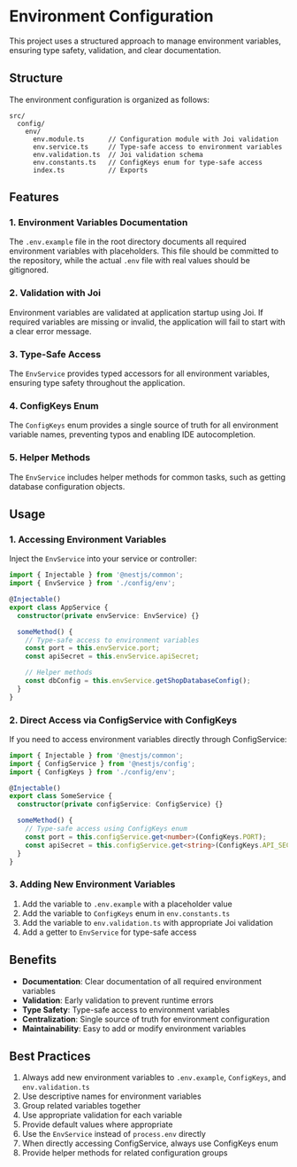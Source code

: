 # Environment Configuration

This project uses a structured approach to manage environment variables, ensuring type safety, validation, and clear documentation.

## Structure

The environment configuration is organized as follows:

```
src/
  config/
    env/
      env.module.ts      // Configuration module with Joi validation
      env.service.ts     // Type-safe access to environment variables
      env.validation.ts  // Joi validation schema
      env.constants.ts   // ConfigKeys enum for type-safe access
      index.ts           // Exports
```

## Features

### 1. Environment Variables Documentation

The `.env.example` file in the root directory documents all required environment variables with placeholders. This file should be committed to the repository, while the actual `.env` file with real values should be gitignored.

### 2. Validation with Joi

Environment variables are validated at application startup using Joi. If required variables are missing or invalid, the application will fail to start with a clear error message.

### 3. Type-Safe Access

The `EnvService` provides typed accessors for all environment variables, ensuring type safety throughout the application.

### 4. ConfigKeys Enum

The `ConfigKeys` enum provides a single source of truth for all environment variable names, preventing typos and enabling IDE autocompletion.

### 5. Helper Methods

The `EnvService` includes helper methods for common tasks, such as getting database configuration objects.

## Usage

### 1. Accessing Environment Variables

Inject the `EnvService` into your service or controller:

```typescript
import { Injectable } from '@nestjs/common';
import { EnvService } from './config/env';

@Injectable()
export class AppService {
  constructor(private envService: EnvService) {}

  someMethod() {
    // Type-safe access to environment variables
    const port = this.envService.port;
    const apiSecret = this.envService.apiSecret;

    // Helper methods
    const dbConfig = this.envService.getShopDatabaseConfig();
  }
}
```

### 2. Direct Access via ConfigService with ConfigKeys

If you need to access environment variables directly through ConfigService:

```typescript
import { Injectable } from '@nestjs/common';
import { ConfigService } from '@nestjs/config';
import { ConfigKeys } from './config/env';

@Injectable()
export class SomeService {
  constructor(private configService: ConfigService) {}

  someMethod() {
    // Type-safe access using ConfigKeys enum
    const port = this.configService.get<number>(ConfigKeys.PORT);
    const apiSecret = this.configService.get<string>(ConfigKeys.API_SECRET);
  }
}
```

### 3. Adding New Environment Variables

1. Add the variable to `.env.example` with a placeholder value
2. Add the variable to `ConfigKeys` enum in `env.constants.ts`
3. Add the variable to `env.validation.ts` with appropriate Joi validation
4. Add a getter to `EnvService` for type-safe access

## Benefits

- **Documentation**: Clear documentation of all required environment variables
- **Validation**: Early validation to prevent runtime errors
- **Type Safety**: Type-safe access to environment variables
- **Centralization**: Single source of truth for environment configuration
- **Maintainability**: Easy to add or modify environment variables

## Best Practices

1. Always add new environment variables to `.env.example`, `ConfigKeys`, and `env.validation.ts`
2. Use descriptive names for environment variables
3. Group related variables together
4. Use appropriate validation for each variable
5. Provide default values where appropriate
6. Use the `EnvService` instead of `process.env` directly
7. When directly accessing ConfigService, always use ConfigKeys enum
8. Provide helper methods for related configuration groups
